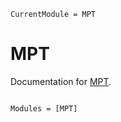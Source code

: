 ```@meta
CurrentModule = MPT
```

# MPT

Documentation for [MPT](https://github.com/Xiar-fatah/MPT.jl).

```@index
```

```@autodocs
Modules = [MPT]
```
